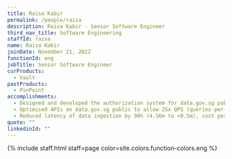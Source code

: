 ```yaml
---
title: Raisa Kabir
permalink: /people/raisa
description: Raisa Kabir - Senior Software Engineer
third_nav_title: Software Engineering
staffId: raisa
name: Raisa Kabir
joinDate: November 21, 2022
functionId: eng
jobTitle: Senior Software Engineer
curProducts:
  - Vault
pastProducts:
  - PinPoint
accomplishments:
  - Designed and developed the authorization system for data.gov.sg public and classified to serve 200+ ingestions / week and 1.5M+ read operations per month post launch.
  - Optimised APIs on data.gov.sg public to allow 25x QPS (queries-per-second) increase, reducing CPU usage by 80% and costs by 40%.
  - Reduced latency of data ingestion by 90% (4.56m to <0.5m), cost per operation by 99% ($1.14 to $0.000008) and maximum dataset size supported by 24x (200 MB to 5GB).
quote: ""
linkedinId: ""
---
```


{% include staff.html staff=page color=site.colors.function-colors.eng %}
